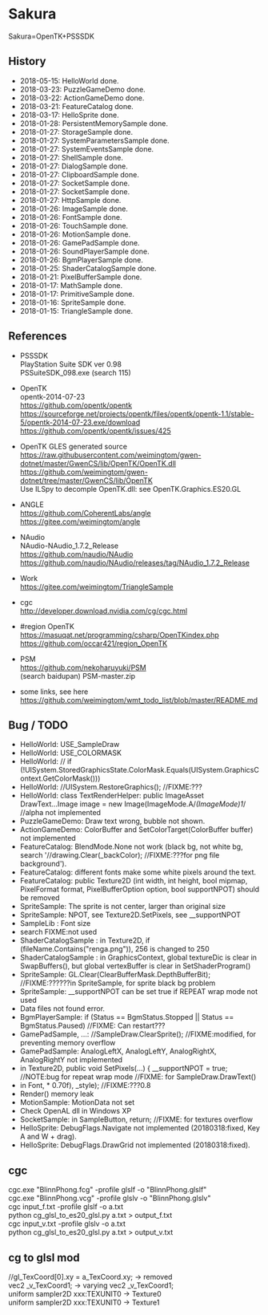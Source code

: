 # Sakura  
Sakura=OpenTK+PSSSDK  

## History  
* 2018-05-15: HelloWorld done.  
* 2018-03-23: PuzzleGameDemo done.  
* 2018-03-22: ActionGameDemo done.  
* 2018-03-21: FeatureCatalog done.  
* 2018-03-17: HelloSprite done.  
* 2018-01-28: PersistentMemorySample done.  
* 2018-01-27: StorageSample done.  
* 2018-01-27: SystemParametersSample done.  
* 2018-01-27: SystemEventsSample done.  
* 2018-01-27: ShellSample done.  
* 2018-01-27: DialogSample done.  
* 2018-01-27: ClipboardSample done.  
* 2018-01-27: SocketSample done.  
* 2018-01-27: SocketSample done.  
* 2018-01-27: HttpSample done.  
* 2018-01-26: ImageSample done.  
* 2018-01-26: FontSample done.  
* 2018-01-26: TouchSample done.  
* 2018-01-26: MotionSample done.  
* 2018-01-26: GamePadSample done.  
* 2018-01-26: SoundPlayerSample done.  
* 2018-01-26: BgmPlayerSample done.  
* 2018-01-25: ShaderCatalogSample done.  
* 2018-01-21: PixelBufferSample done.  
* 2018-01-17: MathSample done.  
* 2018-01-17: PrimitiveSample done.  
* 2018-01-16: SpriteSample done.  
* 2018-01-15: TriangleSample done.  

## References    
* PSSSDK  
PlayStation Suite SDK ver 0.98  
PSSuiteSDK_098.exe (search 115)    

* OpenTK  
opentk-2014-07-23  
https://github.com/opentk/opentk  
https://sourceforge.net/projects/opentk/files/opentk/opentk-1.1/stable-5/opentk-2014-07-23.exe/download  
https://github.com/opentk/opentk/issues/425  

* OpenTK GLES generated source    
https://raw.githubusercontent.com/weimingtom/gwen-dotnet/master/GwenCS/lib/OpenTK/OpenTK.dll  
https://github.com/weimingtom/gwen-dotnet/tree/master/GwenCS/lib/OpenTK  
Use ILSpy to decomple OpenTK.dll: see OpenTK.Graphics.ES20.GL  

* ANGLE  
https://github.com/CoherentLabs/angle  
https://gitee.com/weimingtom/angle    

* NAudio  
NAudio-NAudio\_1.7.2\_Release  
https://github.com/naudio/NAudio  
https://github.com/naudio/NAudio/releases/tag/NAudio_1.7.2_Release  

* Work  
https://gitee.com/weimingtom/TriangleSample  

* cgc  
http://developer.download.nvidia.com/cg/cgc.html  

* #region OpenTK  
https://masuqat.net/programming/csharp/OpenTKindex.php  
https://github.com/occar421/region_OpenTK  

* PSM  
https://github.com/nekoharuyuki/PSM  
(search baidupan) PSM-master.zip    

* some links, see here  
https://github.com/weimingtom/wmt_todo_list/blob/master/README.md  

## Bug / TODO  
* HelloWorld: USE_SampleDraw  
* HelloWorld: USE_COLORMASK  
* HelloWorld: //			if (!UISystem.StoredGraphicsState.ColorMask.Equals(UISystem.GraphicsContext.GetColorMask()))  
* HelloWorld: //UISystem.RestoreGraphics(); //FIXME:???  
* HelloWorld: class TextRenderHelper: public ImageAsset DrawText...Image image = new Image(ImageMode.A/*(ImageMode)1*/ //alpha not implemented  
* PuzzleGameDemo: Draw text wrong, bubble not shown.   
* ActionGameDemo: ColorBuffer and SetColorTarget(ColorBuffer buffer) not implemented  
* FeatureCatalog: BlendMode.None not work (black bg, not white bg, search '//drawing.Clear(_backColor); //FIXME:???for png file background').  
* FeatureCatalog: different fonts make some white pixels around the text.   
* FeatureCatalog: public Texture2D (int width, int height, bool mipmap, PixelFormat format, PixelBufferOption option, bool supportNPOT) should be removed
* SpriteSample: The sprite is not center, larger than original size  
* SpriteSample: NPOT, see Texture2D.SetPixels, see __supportNPOT  
* SampleLib : Font size  
* search FIXME:not used  
* ShaderCatalogSample : in Texture2D, if (fileName.Contains("renga.png")), 256 is changed to 250  
* ShaderCatalogSample : in GraphicsContext, global textureDic is clear in SwapBuffers(), but global vertexBuffer is clear in SetShaderProgram()  
* SpriteSample: GL.Clear(ClearBufferMask.DepthBufferBit);  //FIXME:??????in SpriteSample, for sprite black bg problem  
* SpriteSample: __supportNPOT can be set true if REPEAT wrap mode not used  
* Data files not found error.  
* BgmPlayerSample: if (Status == BgmStatus.Stopped || Status == BgmStatus.Paused) //FIXME: Can restart???   
* GamePadSample, ...: //SampleDraw.ClearSprite(); //FIXME:modified, for preventing memory overflow  
* GamePadSample: AnalogLeftX, AnalogLeftY, AnalogRightX, AnalogRightY not implemented  
* in Texture2D, public void SetPixels(...) { __supportNPOT = true; //NOTE:bug for repeat wrap mode //FIXME: for SampleDraw.DrawText()  
* in Font, * 0.70f), _style); //FIXME:???0.8  
* Render() memory leak  
* MotionSample: MotionData not set  
* Check OpenAL dll in Windows XP  
* SocketSample: in SampleButton, return; //FIXME: for textures overflow  
* HelloSprite: DebugFlags.Navigate not implemented (20180318:fixed, Key A and W + drag).  
* HelloSprite: DebugFlags.DrawGrid not implemented (20180318:fixed).  

## cgc  
cgc.exe "BlinnPhong.fcg" -profile glslf -o "BlinnPhong.glslf"  
cgc.exe "BlinnPhong.vcg" -profile glslv -o "BlinnPhong.glslv"  
cgc input_f.txt -profile glslf -o a.txt  
python cg_glsl_to_es20_glsl.py a.txt > output_f.txt  
cgc input_v.txt -profile glslv -o a.txt  
python cg_glsl_to_es20_glsl.py a.txt > output_v.txt  

## cg to glsl mod 
//gl_TexCoord[0].xy = a_TexCoord.xy; -> removed  
vec2 _v_TexCoord1; -> varying vec2 _v_TexCoord1;  
uniform sampler2D xxx:TEXUNIT0 -> Texture0  
uniform sampler2D xxx:TEXUNIT0 -> Texture1  
